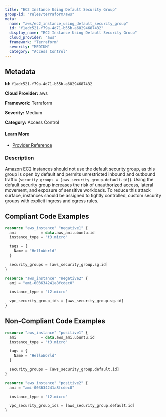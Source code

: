 ```yaml
---
title: "EC2 Instance Using Default Security Group"
group-id: "rules/terraform/aws"
meta:
  name: "aws/ec2_instance_using_default_security_group"
  id: "f1adc521-f79a-4d71-b55b-a68294687432"
  display_name: "EC2 Instance Using Default Security Group"
  cloud_provider: "aws"
  framework: "Terraform"
  severity: "MEDIUM"
  category: "Access Control"
---
```

## Metadata

**Id:** `f1adc521-f79a-4d71-b55b-a68294687432`

**Cloud Provider:** aws

**Framework:** Terraform

**Severity:** Medium

**Category:** Access Control

#### Learn More

 - [Provider Reference](https://registry.terraform.io/providers/hashicorp/aws/latest/docs/resources/instance#security_groups)

### Description

 Amazon EC2 instances should not use the default security group, as this group is open by default and permits unrestricted inbound and outbound traffic (`security_groups = [aws_security_group.default.id]`). Using the default security group increases the risk of unauthorized access, lateral movement, and exposure of sensitive workloads. To reduce this attack surface, instances should be assigned to tightly controlled, custom security groups with explicit ingress and egress rules.


## Compliant Code Examples
```terraform
resource "aws_instance" "negative1" {
  ami           = data.aws_ami.ubuntu.id
  instance_type = "t3.micro"

  tags = {
    Name = "HelloWorld"
  }

  security_groups = [aws_security_group.sg.id]
}

```

```terraform
resource "aws_instance" "negative2" {
  ami = "ami-003634241a8fcdec0"

  instance_type = "t2.micro"

  vpc_security_group_ids = [aws_security_group.sg.id]
}

```
## Non-Compliant Code Examples
```terraform
resource "aws_instance" "positive1" {
  ami           = data.aws_ami.ubuntu.id
  instance_type = "t3.micro"

  tags = {
    Name = "HelloWorld"
  }

  security_groups = [aws_security_group.default.id]
}

```

```terraform
resource "aws_instance" "positive2" {
  ami = "ami-003634241a8fcdec0"

  instance_type = "t2.micro"

  vpc_security_group_ids = [aws_security_group.default.id]
}

```